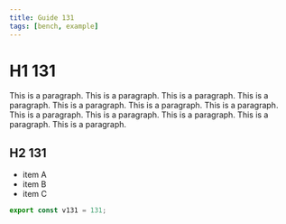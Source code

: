 ```yaml
---
title: Guide 131
tags: [bench, example]
---
```


# H1 131

This is a paragraph. This is a paragraph. This is a paragraph. This is a paragraph. This is a paragraph. This is a paragraph. This is a paragraph. This is a paragraph. This is a paragraph. This is a paragraph. This is a paragraph. This is a paragraph. 

## H2 131

- item A
- item B
- item C

```ts
export const v131 = 131;
```